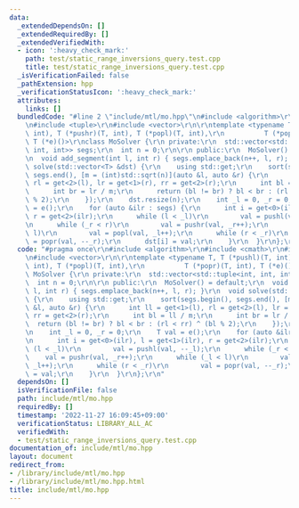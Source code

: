 ```yaml
---
data:
  _extendedDependsOn: []
  _extendedRequiredBy: []
  _extendedVerifiedWith:
  - icon: ':heavy_check_mark:'
    path: test/static_range_inversions_query.test.cpp
    title: test/static_range_inversions_query.test.cpp
  _isVerificationFailed: false
  _pathExtension: hpp
  _verificationStatusIcon: ':heavy_check_mark:'
  attributes:
    links: []
  bundledCode: "#line 2 \"include/mtl/mo.hpp\"\n#include <algorithm>\r\n#include <cmath>\r\
    \n#include <tuple>\r\n#include <vector>\r\n\r\ntemplate <typename T, T (*pushl)(T,\
    \ int), T (*pushr)(T, int), T (*popl)(T, int),\r\n          T (*popr)(T, int),\
    \ T (*e)()>\r\nclass MoSolver {\r\n private:\r\n  std::vector<std::tuple<int,\
    \ int, int>> segs;\r\n  int n = 0;\r\n\r\n public:\r\n  MoSolver() = default;\r\
    \n  void add_segment(int l, int r) { segs.emplace_back(n++, l, r); }\r\n  void\
    \ solve(std::vector<T> &dst) {\r\n    using std::get;\r\n    sort(segs.begin(),\
    \ segs.end(), [m = (int)std::sqrt(n)](auto &l, auto &r) {\r\n      int ll = get<1>(l),\
    \ rl = get<2>(l), lr = get<1>(r), rr = get<2>(r);\r\n      int bl = ll / m;\r\n\
    \      int br = lr / m;\r\n      return (bl != br) ? bl < br : (rl < rr) ^ (bl\
    \ % 2);\r\n    });\r\n    dst.resize(n);\r\n    int _l = 0, _r = 0;\r\n    T val\
    \ = e();\r\n    for (auto &ilr : segs) {\r\n      int i = get<0>(ilr), l = get<1>(ilr),\
    \ r = get<2>(ilr);\r\n      while (l < _l)\r\n        val = pushl(val, --_l);\r\
    \n      while (_r < r)\r\n        val = pushr(val, _r++);\r\n      while (_l <\
    \ l)\r\n        val = popl(val, _l++);\r\n      while (r < _r)\r\n        val\
    \ = popr(val, --_r);\r\n      dst[i] = val;\r\n    }\r\n  }\r\n};\r\n"
  code: "#pragma once\r\n#include <algorithm>\r\n#include <cmath>\r\n#include <tuple>\r\
    \n#include <vector>\r\n\r\ntemplate <typename T, T (*pushl)(T, int), T (*pushr)(T,\
    \ int), T (*popl)(T, int),\r\n          T (*popr)(T, int), T (*e)()>\r\nclass\
    \ MoSolver {\r\n private:\r\n  std::vector<std::tuple<int, int, int>> segs;\r\n\
    \  int n = 0;\r\n\r\n public:\r\n  MoSolver() = default;\r\n  void add_segment(int\
    \ l, int r) { segs.emplace_back(n++, l, r); }\r\n  void solve(std::vector<T> &dst)\
    \ {\r\n    using std::get;\r\n    sort(segs.begin(), segs.end(), [m = (int)std::sqrt(n)](auto\
    \ &l, auto &r) {\r\n      int ll = get<1>(l), rl = get<2>(l), lr = get<1>(r),\
    \ rr = get<2>(r);\r\n      int bl = ll / m;\r\n      int br = lr / m;\r\n    \
    \  return (bl != br) ? bl < br : (rl < rr) ^ (bl % 2);\r\n    });\r\n    dst.resize(n);\r\
    \n    int _l = 0, _r = 0;\r\n    T val = e();\r\n    for (auto &ilr : segs) {\r\
    \n      int i = get<0>(ilr), l = get<1>(ilr), r = get<2>(ilr);\r\n      while\
    \ (l < _l)\r\n        val = pushl(val, --_l);\r\n      while (_r < r)\r\n    \
    \    val = pushr(val, _r++);\r\n      while (_l < l)\r\n        val = popl(val,\
    \ _l++);\r\n      while (r < _r)\r\n        val = popr(val, --_r);\r\n      dst[i]\
    \ = val;\r\n    }\r\n  }\r\n};\r\n"
  dependsOn: []
  isVerificationFile: false
  path: include/mtl/mo.hpp
  requiredBy: []
  timestamp: '2022-11-27 16:09:45+09:00'
  verificationStatus: LIBRARY_ALL_AC
  verifiedWith:
  - test/static_range_inversions_query.test.cpp
documentation_of: include/mtl/mo.hpp
layout: document
redirect_from:
- /library/include/mtl/mo.hpp
- /library/include/mtl/mo.hpp.html
title: include/mtl/mo.hpp
---
```

